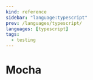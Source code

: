 ```yaml
---
kind: reference
sidebar: "language:typescript"
prev: /languages/typescript/
languages: [typescript]
tags:
  - testing
---
```


# Mocha

<!--
TODO: Finish this reference
TODO: Add tutorial and link to it
TODO: Add any recipes and link to them
-->
